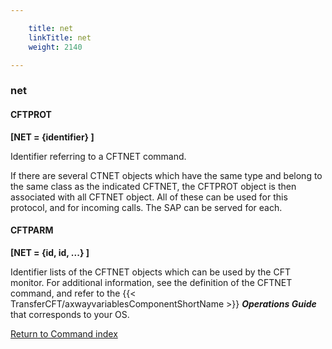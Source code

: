 ```yaml
---

    title: net
    linkTitle: net
    weight: 2140

---
```

<span id="net"></span>

### net

#### CFTPROT

****\[NET = {identifier} \]****

Identifier referring to a CFTNET command.

If there are several CTNET objects which have the same type and belong
to the same class as the indicated CFTNET, the CFTPROT object is then
associated with all CFTNET object. All of these can be used for this protocol,
and for incoming calls. The SAP can be served for each.

#### CFTPARM

****\[NET = {id, id, ...} \]****

Identifier lists of the CFTNET objects which can be used by the CFT
monitor. For additional information, see the definition of the CFTNET
command, and refer to the {{< TransferCFT/axwayvariablesComponentShortName  >}} <span style="font-style: italic;">**Operations
Guide**</span> that corresponds to your OS.

[Return to Command index](../../)
